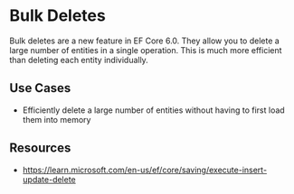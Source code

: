 # Bulk Deletes

Bulk deletes are a new feature in EF Core 6.0.  They allow you to delete a large number of entities in a single operation.  This is much more efficient than deleting each entity individually.

## Use Cases

- Efficiently delete a large number of entities without having to first load them into memory

## Resources

- https://learn.microsoft.com/en-us/ef/core/saving/execute-insert-update-delete